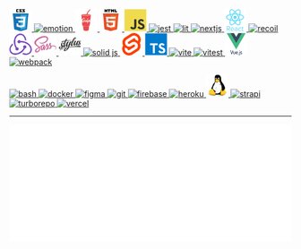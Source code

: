 <p align="left">
  <a href="https://www.w3schools.com/css/" target="_blank"> 
    <img 
      src="https://raw.githubusercontent.com/devicons/devicon/master/icons/css3/css3-original-wordmark.svg" 
      alt="css3" 
      width="40" 
      height="40"
    /> 
  </a>
  <a href="https://emotion.sh/" target="_blank"> 
    <img 
      src="https://emotion.sh/logo-48x48.png" 
      alt="emotion" 
      width="40" 
      height="40"
    /> 
  </a>
  <a href="https://gulpjs.com" target="_blank">
    <img
      src="https://raw.githubusercontent.com/devicons/devicon/master/icons/gulp/gulp-plain.svg"
      alt="gulp" 
      width="40" 
      height="40"
    /> 
  </a> 
  <a href="https://www.w3.org/html/" target="_blank"> 
    <img
	    src="https://raw.githubusercontent.com/devicons/devicon/master/icons/html5/html5-original-wordmark.svg"
	    alt="html5" 
      width="40" 
      height="40"
    /> 
  </a> 
  <a href="https://developer.mozilla.org/en-US/docs/Web/JavaScript"	target="_blank"> 
    <img
	    src="https://raw.githubusercontent.com/devicons/devicon/master/icons/javascript/javascript-original.svg"
	    alt="javascript" 
      width="40" 
      height="40"
    /> 
  </a> 
  <a href="https://jestjs.io"	target="_blank"> 
    <img
	    src="https://www.vectorlogo.zone/logos/jestjsio/jestjsio-icon.svg" 
      alt="jest"
	    width="40" 
      height="40"
    /> 
  </a> 
  <a href="https://lit.dev/" target="_blank"> 
    <img
	    src="https://cdn.worldvectorlogo.com/logos/lit-1.svg"
	    alt="lit" 
      width="40" 
      height="40"
    /> 
  </a> 
  <a href="https://nextjs.org/"	target="_blank"> 
    <img
      src="https://cdn.worldvectorlogo.com/logos/nextjs-2.svg" 
      alt="nextjs"
      width="40" 
      height="40"
    />
  </a> 
  <a href="https://reactjs.org/" target="_blank">
	  <img
		  src="https://raw.githubusercontent.com/devicons/devicon/master/icons/react/react-original-wordmark.svg"
		  alt="react" 
      width="40" 
      height="40"
    /> 
  </a> 
  <a href="https://recoiljs.org/" target="_blank"> 
    <img
	    src="https://recoiljs.org/img/favicon.png"
	    alt="recoil" 
      width="40" 
      height="40"
    /> 
  </a> 
  <a href="https://redux.js.org" target="_blank"> 
    <img
	    src="https://raw.githubusercontent.com/devicons/devicon/master/icons/redux/redux-original.svg"
	    alt="redux" 
      width="40" 
      height="40"
    /> 
  </a> 
  <a href="https://sass-lang.com"	target="_blank"> 
    <img
	    src="https://raw.githubusercontent.com/devicons/devicon/master/icons/sass/sass-original.svg"
	    alt="sass" 
      width="40" 
      height="40"
    /> 
  </a> 
  <a href="https://stylus-lang.com/"	target="_blank"> 
    <img
	    src="https://raw.githubusercontent.com/devicons/devicon/master/icons/stylus/stylus-original.svg"
	    alt="stylus" 
      width="40" 
      height="40"
    /> 
  </a> 
     <a href="https://solidjs.com/"	target="_blank"> 
    <img
	    src="https://www.solidjs.com/assets/logo-123b04bc.svg"
	    alt="solid js" 
      width="40" 
      height="40"
    /> 
  </a> 
   <a href="https://svelte.dev/"	target="_blank"> 
    <img
	    src="https://raw.githubusercontent.com/devicons/devicon/master/icons/svelte/svelte-original.svg"
	    alt="svelte" 
      width="40" 
      height="40"
    /> 
  </a> 
  <a href="https://www.typescriptlang.org/" target="_blank"> 
    <img
	    src="https://raw.githubusercontent.com/devicons/devicon/master/icons/typescript/typescript-original.svg"
	    alt="typescript" 
      width="40" 
      height="40"
    /> 
  </a> 
  <a href="https://vitejs.dev/" target="_blank"> 
    <img
	    src="https://cdn.worldvectorlogo.com/logos/vitejs.svg"
	    alt="vite" 
      width="40" 
      height="40"
    /> 
  </a> 
  <a href="https://vitest.dev/" target="_blank"> 
    <img
	    src="https://vitest.dev/logo.svg"
	    alt="vitest" 
      width="40" 
      height="40"
    /> 
  </a> 
  <a href="https://vuejs.org/" target="_blank"> 
    <img
	    src="https://raw.githubusercontent.com/devicons/devicon/master/icons/vuejs/vuejs-original-wordmark.svg"
	    alt="vuejs" 
      width="40" 
      height="40"
    /> 
  </a> 
  <a href="https://webpack.js.org" target="_blank"> 
    <img
	    src="https://cdn.worldvectorlogo.com/logos/webpack-icon.svg"
	    alt="webpack" 
      width="40" 
      height="40"
    /> 
  </a>
</p>

<p align="left">
  <a href="https://www.gnu.org/software/bash/" target="_blank">
		<img 
      src="https://www.vectorlogo.zone/logos/gnu_bash/gnu_bash-icon.svg" 
      alt="bash" 
      width="40" 
      height="40"
    />
	</a>
  <a href="https://www.docker.com/" target="_blank">
		<img 
      src="https://cdn.worldvectorlogo.com/logos/docker.svg" 
      alt="docker" 
      width="40" 
      height="40"
    />
	</a>
  <a href="https://www.figma.com/" target="_blank"> 
    <img
		  src="https://www.vectorlogo.zone/logos/figma/figma-icon.svg" 
      alt="figma"
		  width="40" 
      height="40"
    /> 
  </a> 
  <a href="https://git-scm.com/" target="_blank"> 
    <img src="https://www.vectorlogo.zone/logos/git-scm/git-scm-icon.svg" 
      alt="git"
	    width="40" 
      height="40"
    /> 
  </a>
  <a href="https://firebase.google.com/" target="_blank"> 
    <img 
      src="https://www.vectorlogo.zone/logos/firebase/firebase-icon.svg"
	    alt="firebase" 
      width="40" 
      height="40"
    /> 
  </a> 
  <a href="https://heroku.com" target="_blank"> 
    <img
	    src="https://www.vectorlogo.zone/logos/heroku/heroku-icon.svg" 
      alt="heroku"
	    width="40" 
      height="40"
    /> 
  </a> 
  <a href="https://www.linux.org/" target="_blank"> 
    <img
	    src="https://raw.githubusercontent.com/devicons/devicon/master/icons/linux/linux-original.svg"
	    alt="linux" 
      width="40" 
      height="40"
    /> 
  </a> 
  <a href="https://strapi.io/"	target="_blank"> 
    <img
	    src="https://strapi.io/assets/favicon-32x32.png"
	    alt="strapi" 
      width="40" 
      height="40"
    /> 
  </a>
  <a href="https://turbo.build/repo"	target="_blank"> 
    <img
	    src="https://turbo.build/images/favicon-dark/apple-touch-icon.png"
	    alt="turborepo" 
      width="40" 
      height="40"
    /> 
  </a>
  <a href="https://vercel.com/" target="_blank"> 
    <img
	    src="https://assets.vercel.com/image/upload/front/favicon/vercel/60x60.png" 
      alt="vercel"
	    width="40" 
      height="40"
    /> 
  </a> 
</p>

---

![Metrics](/github-metrics.svg)
